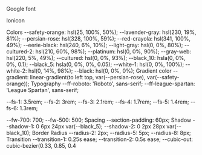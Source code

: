 Google font

<link rel="preconnect" href="https://fonts.googleapis.com">
<link rel="preconnect" href="https://fonts.gstatic.com" crossorigin>
<link
  href="https://fonts.googleapis.com/css2?family=League+Spartan:wght@500;700&family=Roboto:wght@400;500;700&display=swap"
  rel="stylesheet">
Ionicon

<script type="module" src="https://unpkg.com/ionicons@5.5.2/dist/ionicons/ionicons.esm.js"></script>
<script nomodule src="https://unpkg.com/ionicons@5.5.2/dist/ionicons/ionicons.js"></script>
Colors
--safety-orange: hsl(25, 100%, 50%);
--lavender-gray: hsl(230, 19%, 81%);
--persian-rose: hsl(328, 100%, 59%);
--red-crayola: hsl(341, 100%, 49%);
--eerie-black: hsl(240, 6%, 10%);
--light-gray: hsl(0, 0%, 80%);
--cultured-2: hsl(210, 60%, 98%);
--platinum: hsl(0, 0%, 90%);
--gray-web: hsl(220, 5%, 49%);
--cultured: hsl(0, 0%, 93%);
--black_10: hsla(0, 0%, 0%, 0.1);
--black_5: hsla(0, 0%, 0%, 0.05);
--white-1: hsl(0, 0%, 100%);
--white-2: hsl(0, 14%, 98%);
--black: hsl(0, 0%, 0%);
Gradient color
--gradient: linear-gradient(to left top, var(--persian-rose), var(--safety-orange));
Typography
--ff-roboto: 'Roboto', sans-serif;
--ff-league-spartan: 'League Spartan', sans-serif;

--fs-1: 3.5rem;
--fs-2: 3rem;
--fs-3: 2.1rem;
--fs-4: 1.7rem;
--fs-5: 1.4rem;
--fs-6: 1.3rem;

--fw-700: 700;
--fw-500: 500;
Spacing
--section-padding: 60px;
Shadow
--shadow-1: 0 6px 24px var(--black_5);
--shadow-2: 0 2px 28px var(--black_10);
Border Radius
--radius-2: 2px;
--radius-5: 5px;
--radius-8: 8px;
Transition
--transition-1: 0.25s ease;
--transition-2: 0.5s ease;
--cubic-out: cubic-bezier(0.33, 0.85, 0.4